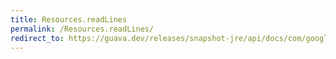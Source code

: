 ```yaml
---
title: Resources.readLines
permalink: /Resources.readLines/
redirect_to: https://guava.dev/releases/snapshot-jre/api/docs/com/google/common/io/Resources.html#readLines-java.net.URL-java.nio.charset.Charset-
---
```

